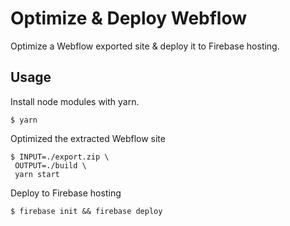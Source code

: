 # Optimize & Deploy Webflow
Optimize a Webflow exported site & deploy it to Firebase hosting.

## Usage
Install node modules with yarn.
```
$ yarn
```

Optimized the extracted Webflow site
```
$ INPUT=./export.zip \
 OUTPUT=./build \
 yarn start
```

Deploy to Firebase hosting
```
$ firebase init && firebase deploy
```
